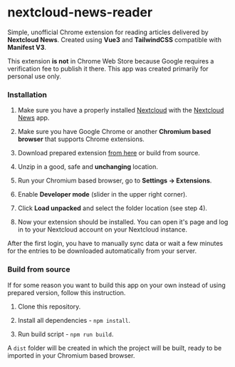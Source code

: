 # nextcloud-news-reader

Simple, unofficial Chrome extension for reading articles delivered by **Nextcloud News**. Created using **Vue3** and **TailwindCSS** compatible with **Manifest V3**.

This extension **is not** in Chrome Web Store because Google requires a verification fee to publish it there. This app was created primarily for personal use only.

### Installation

1. Make sure you have a properly installed [Nextcloud](https://nextcloud.com) with the [Nextcloud News](https://apps.nextcloud.com/apps/news) app.

2. Make sure you have Google Chrome or another **Chromium based browser** that supports Chrome extensions.

3. Download prepared extension [from here](https://github.com/0zelot/nextcloud-news-reader/releases/tag/latest) or build from source.

4. Unzip in a good, safe and **unchanging** location.

5. Run your Chromium based browser, go to **Settings -> Extensions**.

6. Enable **Developer mode** (slider in the upper right corner).

7. Click **Load unpacked** and select the folder location (see step 4).

8. Now your extension should be installed. You can open it's page and log in to your Nextcloud account on your Nextcloud instance.

After the first login, you have to manually sync data or wait a few minutes for the entries to be downloaded automatically from your server.

### Build from source

If for some reason you want to build this app on your own instead of using prepared version, follow this instruction.

1. Clone this repository.

2. Install all dependencies - `npm install`.

3. Run build script - `npm run build`.

A `dist` folder will be created in which the project will be built, ready to be imported in your Chromium based browser.

